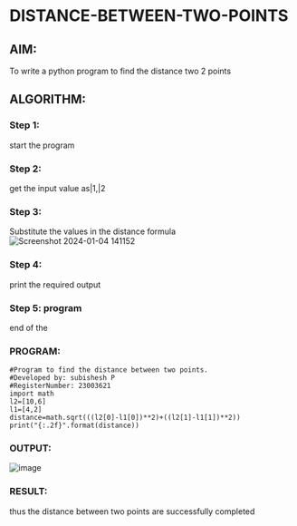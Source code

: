 # DISTANCE-BETWEEN-TWO-POINTS

## AIM:
To write a python program to find the distance two 2 points
## ALGORITHM:
### Step 1: 
start the program
### Step 2: 
get the input value as|1,|2
### Step 3:
Substitute the values in the distance formula
![Screenshot 2024-01-04 141152](https://github.com/Loveboysubi/DISTANCE-BETWEEN-TWO-POINTS/assets/138970879/1a7a385a-58a0-4f27-b370-d54afc60d846)
### Step 4:
print the required output
### Step 5: program
end of the 
### PROGRAM:
```
#Program to find the distance between two points.
#Developed by: subishesh P
#RegisterNumber: 23003621
import math
l2=[10,6]
l1=[4,2]
distance=math.sqrt(((l2[0]-l1[0])**2)+((l2[1]-l1[1])**2))
print("{:.2f}".format(distance))
```


### OUTPUT:
![image](https://github.com/Loveboysubi/DISTANCE-BETWEEN-TWO-POINTS/assets/138970879/636078ed-4d74-46a2-800f-ca657712e6ae)



### RESULT:
thus the distance between two points are successfully completed
